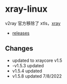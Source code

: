 # xray-linux

v2ray 官方移除了 xtls，[xray](https://github.com/XTLS/Xray-core)

* [releases](https://github.com/felix-fly/xray-openwrt/releases)


## Changes
- updated to xraycore v1.5
- -v1.5.3 updated
- v1.5.4 updated
- v1.5.8 updated 7/8/2022
